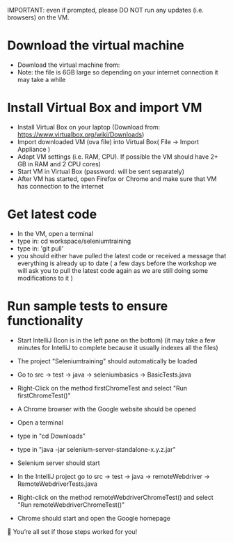 IMPORTANT: even if prompted, please DO NOT run any updates (i.e. browsers) on the VM. 

# Download the virtual machine
- Download the virtual machine from: 
- Note: the file is 6GB large so depending on your internet connection it may take a while 

# Install Virtual Box and import VM 
-  Install Virtual Box on your laptop (Download from: https://www.virtualbox.org/wiki/Downloads) 
-  Import downloaded VM (ova file) into Virtual Box( File -> Import Appliance )
-  Adapt VM settings (i.e. RAM, CPU). If possible the VM should have 2+ GB in RAM and 2 CPU cores) 
-  Start VM in Virtual Box (password: will be sent separately)
-  After VM has started, open Firefox or Chrome and make sure that VM has connection to the internet 


# Get latest code
- In the VM, open a terminal 
- type in: cd workspace/seleniumtraining
- type in: 'git pull'
- you should either have pulled the latest code or received a message that everything is already up to date 
( a few days before the workshop we will ask you to pull the latest code again as we are still doing some modifications to it )


# Run sample tests to ensure functionality 
-  Start IntelliJ (Icon is in the left pane on the bottom) (it may take a few minutes for IntelliJ to complete because it usually indexes all the files) 
-  The project "Seleniumtraining" should automatically be loaded 
-  Go to src -> test -> java -> seleniumbasics -> BasicTests.java 
-  Right-Click on the method firstChromeTest and select "Run firstChromeTest()"
-  A Chrome browser with the Google website should be opened

-  Open a terminal 
-  type in "cd Downloads"
-  type in "java -jar selenium-server-standalone-x.y.z.jar"
-  Selenium server should start 
-  In the IntelliJ project go to src -> test -> java -> remoteWebdriver -> RemoteWebdriverTests.java
-  Right-click on the method remoteWebdriverChromeTest() and select "Run remoteWebdriverChromeTest()"
-  Chrome should start and open the Google homepage

  
 You’re all set if those steps worked for you! 
